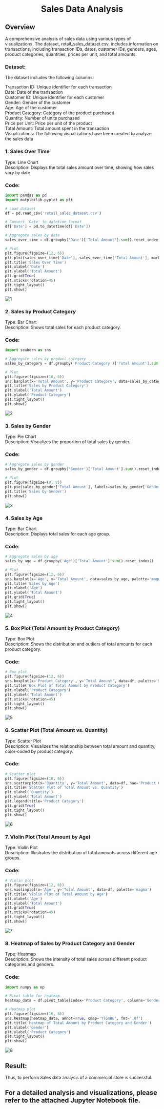 # <p align="center"> Sales Data Analysis </p> 
## Overview
A comprehensive analysis of sales data using various types of visualizations. The dataset, retail_sales_dataset.csv, includes information on transactions, including transaction IDs, dates, customer IDs, genders, ages, product categories, quantities, prices per unit, and total amounts.

### Dataset:
The dataset includes the following columns:

Transaction ID: Unique identifier for each transaction<br>
Date: Date of the transaction<br>
Customer ID: Unique identifier for each customer<br>
Gender: Gender of the customer<br>
Age: Age of the customer<br>
Product Category: Category of the product purchased<br>
Quantity: Number of units purchased<br>
Price per Unit: Price per unit of the product<br>
Total Amount: Total amount spent in the transaction<br>
Visualizations: The following visualizations have been created to analyze the sales data<br>

### 1. Sales Over Time
Type: Line Chart<br>
Description: Displays the total sales amount over time, showing how sales vary by date.<br>
### Code:
```python
import pandas as pd
import matplotlib.pyplot as plt

# Load dataset
df = pd.read_csv('retail_sales_dataset.csv')

# Convert 'Date' to datetime format
df['Date'] = pd.to_datetime(df['Date'])

# Aggregate sales by date
sales_over_time = df.groupby('Date')['Total Amount'].sum().reset_index()

# Plot
plt.figure(figsize=(12, 6))
plt.plot(sales_over_time['Date'], sales_over_time['Total Amount'], marker='o')
plt.title('Sales Over Time')
plt.xlabel('Date')
plt.ylabel('Total Amount')
plt.grid(True)
plt.xticks(rotation=45)
plt.tight_layout()
plt.show()
```
![1](https://github.com/user-attachments/assets/30f2fd69-4a07-48e9-9073-d5952a5b97f3)

### 2. Sales by Product Category
Type: Bar Chart<br>
Description: Shows total sales for each product category.<br>
### Code:
```python
import seaborn as sns

# Aggregate sales by product category
sales_by_category = df.groupby('Product Category')['Total Amount'].sum().reset_index()

# Plot
plt.figure(figsize=(10, 6))
sns.barplot(x='Total Amount', y='Product Category', data=sales_by_category, palette='viridis')
plt.title('Sales by Product Category')
plt.xlabel('Total Amount')
plt.ylabel('Product Category')
plt.tight_layout()
plt.show()
```
![2](https://github.com/user-attachments/assets/52457341-084a-446b-a4fc-e64e6f4f8ec5)

### 3. Sales by Gender
Type: Pie Chart<br>
Description: Visualizes the proportion of total sales by gender.<br>
### Code:
```python
# Aggregate sales by gender
sales_by_gender = df.groupby('Gender')['Total Amount'].sum().reset_index()

# Plot
plt.figure(figsize=(8, 8))
plt.pie(sales_by_gender['Total Amount'], labels=sales_by_gender['Gender'], autopct='%1.1f%%', colors=['#ff9999','#66b3ff'])
plt.title('Sales by Gender')
plt.show()
```
![3](https://github.com/user-attachments/assets/1fe6daa0-3a3b-4d59-9e22-305da6b0448c)

### 4. Sales by Age
Type: Bar Chart<br>
Description: Displays total sales for each age group.<br>
### Code:
```python
# Aggregate sales by age
sales_by_age = df.groupby('Age')['Total Amount'].sum().reset_index()

# Plot
plt.figure(figsize=(12, 6))
sns.barplot(x='Age', y='Total Amount', data=sales_by_age, palette='magma')
plt.title('Sales by Age')
plt.xlabel('Age')
plt.ylabel('Total Amount')
plt.grid(True)
plt.tight_layout()
plt.show()
```
![4](https://github.com/user-attachments/assets/5bdc981f-25bb-477e-91f2-18df5ff33b2d)

### 5. Box Plot (Total Amount by Product Category)
Type: Box Plot<br>
Description: Shows the distribution and outliers of total amounts for each product category.<br>
### Code:
```python
# Box plot
plt.figure(figsize=(12, 6))
sns.boxplot(x='Product Category', y='Total Amount', data=df, palette='Set2')
plt.title('Box Plot of Total Amount by Product Category')
plt.xlabel('Product Category')
plt.ylabel('Total Amount')
plt.xticks(rotation=45)
plt.tight_layout()
plt.show()
```
![5](https://github.com/user-attachments/assets/e510111f-028e-4b3d-be65-b04a9319285b)

### 6. Scatter Plot (Total Amount vs. Quantity)
Type: Scatter Plot<br>
Description: Visualizes the relationship between total amount and quantity, color-coded by product category.<br>
### Code:
``` python
# Scatter plot
plt.figure(figsize=(10, 6))
sns.scatterplot(x='Quantity', y='Total Amount', data=df, hue='Product Category', palette='viridis', alpha=0.7)
plt.title('Scatter Plot of Total Amount vs. Quantity')
plt.xlabel('Quantity')
plt.ylabel('Total Amount')
plt.legend(title='Product Category')
plt.grid(True)
plt.tight_layout()
plt.show()
```
![6](https://github.com/user-attachments/assets/1386e140-de47-4f30-86b6-7027e1bc95f5)

### 7. Violin Plot (Total Amount by Age)
Type: Violin Plot<br>
Description: Illustrates the distribution of total amounts across different age groups.<br>
### Code:
```python
# Violin plot
plt.figure(figsize=(12, 6))
sns.violinplot(x='Age', y='Total Amount', data=df, palette='magma')
plt.title('Violin Plot of Total Amount by Age')
plt.xlabel('Age')
plt.ylabel('Total Amount')
plt.grid(True)
plt.xticks(rotation=45)
plt.tight_layout()
plt.show()
```
![7](https://github.com/user-attachments/assets/ff37bf76-321b-4102-815f-a4fea5a7de2b)

### 8. Heatmap of Sales by Product Category and Gender
Type: Heatmap<br>
Description: Shows the intensity of total sales across different product categories and genders.<br>
### Code:
```python
import numpy as np

# Pivot table for heatmap
heatmap_data = df.pivot_table(index='Product Category', columns='Gender', values='Total Amount', aggfunc=np.sum)

# Heatmap plot
plt.figure(figsize=(10, 8))
sns.heatmap(heatmap_data, annot=True, cmap='YlGnBu', fmt='.0f')
plt.title('Heatmap of Total Amount by Product Category and Gender')
plt.xlabel('Gender')
plt.ylabel('Product Category')
plt.tight_layout()
plt.show()
```
![8](https://github.com/user-attachments/assets/4853a1c7-e03b-44d2-b81a-2278f4593fb8)

## Result:
Thus, to perform Sales data analysis of a commercial store is successful.


## For a detailed analysis and visualizations, please refer to the attached Jupyter Notebook file.

